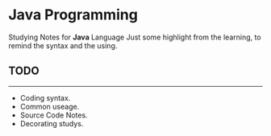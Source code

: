 # **Java** Programming

Studying Notes for **Java** Language
Just some highlight from the learning, to remind the syntax and the using.

## TODO

----------

* Coding syntax.
* Common useage.
* Source Code Notes.
* Decorating studys.
